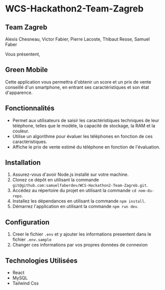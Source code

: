 # WCS-Hackathon2-Team-Zagreb

## Team Zagreb

Alexis Chesneau,
Victor Fabier,
Pierre Lacoste,
Thibaut Resse,
Samuel Faber  

Vous présentent,  

## Green Mobile

Cette application vous permettra d'obtenir un score et un prix de vente conseillé d'un smartphone, en entrant ses caractéristiques et son état d'apparence.

## Fonctionnalités  

- Permet aux utilisateurs de saisir les caractéristiques techniques de leur téléphone, telles que le modèle, la capacité de stockage, la RAM et la couleur.  
- Utilise un algorithme pour évaluer les téléphones en fonction de ces caractéristiques.  
- Affiche le prix de vente estimé du téléphone en fonction de l'évaluation.


## Installation

1. Assurez-vous d'avoir Node.js installé sur votre machine.
2. Clonez ce dépôt en utilisant la commande `git@github.com:samuelfaberdev/WCS-Hackathon2-Team-Zagreb.git`.
3. Accédez au répertoire du projet en utilisant la commande `cd nom-du-repo`.
4. Installez les dépendances en utilisant la commande `npm install`.
5. Démarrez l'application en utilisant la commande `npm run dev`.


## Configuration

1. Creer le fichier `.env` et y ajouter les informations presentent dans le fichier `.env.sample`
2. Changer ces informations par vos propres données de connexion


## Technologies Utilisées  

- React
- MySQL
- Tailwind Css

